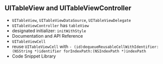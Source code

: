 ## UITableView and UITableViewController

* `UITableView`, `UITableViewDataSource`, `UITableViewDelegate`
* `UITableViewController` has `tableView`
* designated initializer: `initWithStyle`
* Documentation and API Reference
* `UITableViewCell`
* reuse `UITableViewCell` with `- (id)dequeueReusableCellWithIdentifier:(NSString *)identifier forIndexPath:(NSIndexPath *)indexPath`
* Code Snippet Library
